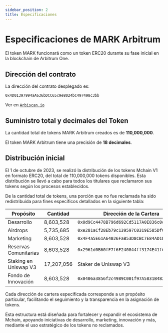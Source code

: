 ```yaml
---
sidebar_position: 2
title: Especificaciones
---
```


# Especificaciones de MARK Arbitrum

El token MARK funcionará como un token ERC20 durante su fase inicial en la blockchain de Arbitrum One.

## Dirección del contrato

La dirección del contrato desplegado es:

```
0x4D01397994aA636bDCC65c9e8024bC497498c3bb
```

Ver en [`Arbiscan.io`](https://arbiscan.io/token/0x4D01397994aA636bDCC65c9e8024bC497498c3bb)

## Suministro total y decimales del Token

La cantidad total de tokens MARK Arbitrum creados es de **110,000,000**.

El token MARK Arbitrum tiene una precisión de **18 decimales**.

## Distribución inicial

El 1 de octubre de 2023, se realizó la distribución de los tokens Mchain V1 en formato ERC20, del total de 110,000,000 tokens disponibles. Esta distribución se llevó a cabo para todos los titulares que reclamaron sus tokens según los procesos establecidos.

De la cantidad total de tokens, una porción que no fue reclamada ha sido redistribuida para fines específicos detallados en la siguiente tabla:

| Propósito              | Cantidad    | Dirección de la Cartera                    |
|------------------------|-------------|--------------------------------------------|
| Desarrollo             | 8,603,528   | `0x0d9Cc4478B796d692Cd5117A0E836c0d00869FaE` |
| Airdrops               | 5,735,685   | `0xe281aCf28Eb79c139597C0319E585Df0944B5901` |
| Marketing              | 8,603,528   | `0x4F4a5E61A64026FaB53D8CBC7E84AD1D06d51EEC` |
| Reservas Comunitarias  | 8,603,528   | `0x2961d0B60fF7f6F240844ff3174E41f6C646f3f8` |
| Staking en Uniswap V3  | 17,207,056  | Staker de Uniswap V3                        |
| Fondo de Innovación    | 8,603,528   | `0x0406a3856f2c4989C001f97A5831B48212C23E68` |

Cada dirección de cartera especificada corresponde a un propósito particular, facilitando el seguimiento y la transparencia en la asignación de tokens.

Esta estructura está diseñada para fortalecer y expandir el ecosistema de Mchain, apoyando iniciativas de desarrollo, marketing, innovación y más, mediante el uso estratégico de los tokens no reclamados.
